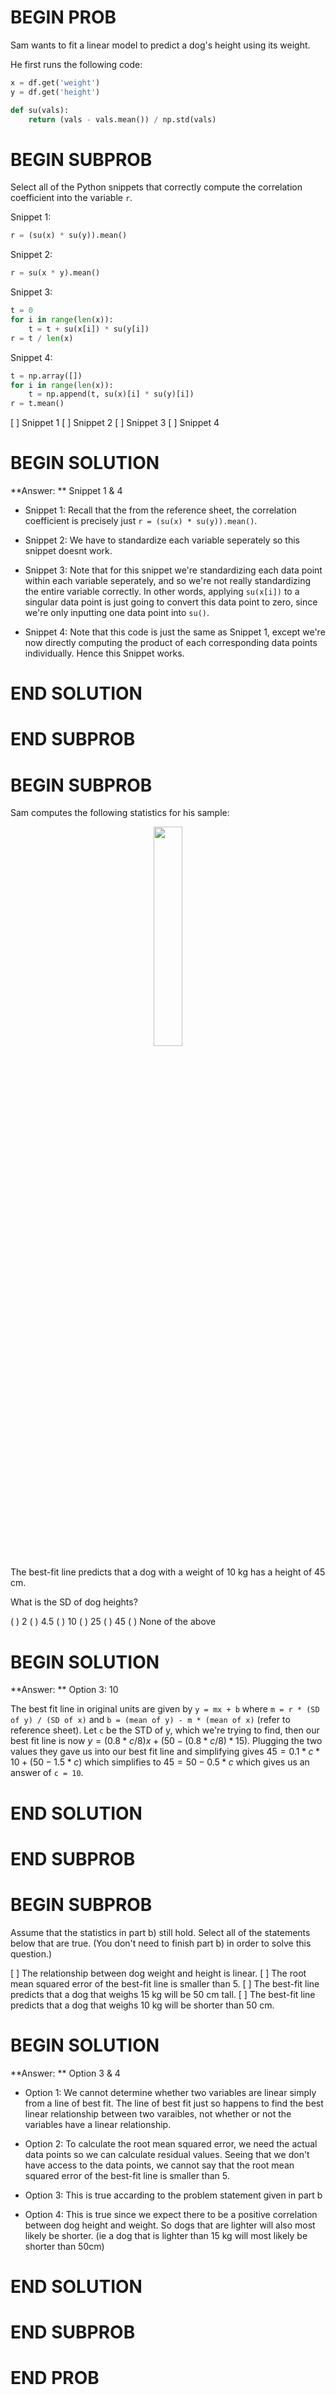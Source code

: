 # BEGIN PROB
Sam wants to fit a linear model to predict a dog's height using its
weight.

He first runs the following code:

```py
x = df.get('weight')
y = df.get('height')

def su(vals):
    return (vals - vals.mean()) / np.std(vals)
```

# BEGIN SUBPROB

Select all of the Python snippets that correctly compute the
correlation coefficient into the variable `r`.

Snippet 1: 
```py
r = (su(x) * su(y)).mean()
```

Snippet 2: 
```py
r = su(x * y).mean()
```

Snippet 3: 
```py
t = 0
for i in range(len(x)):
    t = t + su(x[i]) * su(y[i])
r = t / len(x)
```

Snippet 4: 
```py
t = np.array([])
for i in range(len(x)):
    t = np.append(t, su(x)[i] * su(y)[i])
r = t.mean()
```

[ ] Snippet 1
[ ] Snippet 2
[ ] Snippet 3
[ ] Snippet 4

# BEGIN SOLUTION

**Answer: ** Snippet 1 & 4

- Snippet 1: Recall that the from the reference sheet, the correlation coefficient is precisely just `r = (su(x) * su(y)).mean()`.

- Snippet 2: We have to standardize each variable seperately so this snippet doesnt work.

- Snippet 3: Note that for this snippet we're standardizing each data point within each variable seperately, and so we're not really standardizing the entire variable correctly. In other words, applying `su(x[i])` to a singular data point is just going to convert this data point to zero, since we're only inputting one data point into `su()`.

- Snippet 4: Note that this code is just the same as Snippet 1, except we're now directly computing the product of each corresponding data points individually. Hence this Snippet works.

# END SOLUTION

# END SUBPROB

# BEGIN SUBPROB

Sam computes the following statistics for his sample:

<center><img src='../assets/images/su22-final/q10_b.png' width=30%></center>

The best-fit line predicts that a dog with a weight of 10 kg has a
height of 45 cm.

What is the SD of dog heights?

( ) 2
( ) 4.5
( ) 10
( ) 25
( ) 45
( ) None of the above

# BEGIN SOLUTION

**Answer: ** Option 3: 10

The best fit line in original units are given by `y = mx + b` where `m = r * (SD of y) / (SD of x)` and `b = (mean of y) - m * (mean of x)` (refer to reference sheet). Let `c` be the STD of y, which we're trying to find, then our best fit line is now $y = (0.8*c/8)x + (50-(0.8*c/8)*15)$. Plugging the two values they gave us into our best fit line and simplifying gives $45 = 0.1*c*10 + (50 - 1.5*c)$ which simplifies to $45 = 50 - 0.5*c$ which gives us an answer of `c = 10`.
# END SOLUTION

# END SUBPROB

# BEGIN SUBPROB

Assume that the statistics in part b) still hold. Select all
of the statements below that are true. (You don't need to finish
part b) in order to solve this question.)

[ ] The relationship between dog weight and height is linear.
[ ] The root mean squared error of the best-fit line is smaller than 5.
[ ] The best-fit line predicts that a dog that weighs 15 kg will be 50 cm tall.
[ ] The best-fit line predicts that a dog that weighs 10 kg will be shorter than 50 cm.

# BEGIN SOLUTION

**Answer: ** Option 3 & 4

- Option 1: We cannot determine whether two variables are linear simply from a line of best fit. The line of best fit just so happens to find the best linear relationship between two varaibles, not whether or not the variables have a linear relationship.

- Option 2: To calculate the root mean squared error, we need the actual data points so we can calculate residual values. Seeing that we don't have access to the data points, we cannot say that the root mean squared error of the best-fit line is smaller than 5.

- Option 3: This is true accarding to the problem statement given in part b

- Option 4: This is true since we expect there to be a positive correlation between dog height and weight. So dogs that are lighter will also most likely be shorter. (ie a dog that is lighter than 15 kg will most likely be shorter than 50cm)

# END SOLUTION

# END SUBPROB

# END PROB
